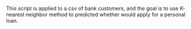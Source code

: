 This script is applied to a csv of bank customers, and the goal is to use K-nearest neighbor method to predicted whether would apply for a personal loan.
